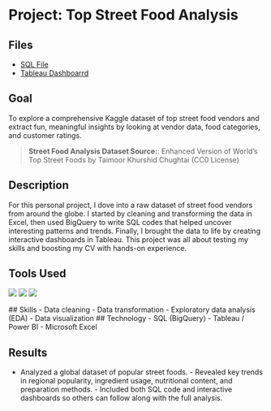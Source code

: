 #  Project: Top Street Food Analysis 

## Files 
- [SQL File](https://github.com/Ratau-Lebohang/Lebohang-Analytics-Portfolio/blob/541990817489b71db7af2b22e99f9bceb879ebb4/Top%20Street%20Foods/Top%20Street%20Food%20Analysis.sql)
- [Tableau Dashboarrd](https://public.tableau.com/app/profile/lebohang.ratau/vizzes)

##  Goal 
To explore a comprehensive Kaggle dataset of top street food vendors and extract fun, meaningful insights by looking at vendor data, food categories, and customer ratings. 
> **Street Food Analysis Dataset Source:**: Enhanced Version of World’s Top Street Foods by Taimoor Khurshid Chughtai (CC0 License) 


##  Description 
For this personal project, I dove into a raw dataset of street food vendors from around the globe.   I started by cleaning and transforming the data in Excel, then used BigQuery to write SQL codes that helped uncover interesting patterns and trends.   Finally, I brought the data to life by creating interactive dashboards in Tableau.   This project was all about testing my skills and boosting my CV with hands-on experience. 

## Tools Used 

<p align="left">
    <img src="https://img.shields.io/badge/SQL-4479A1?style=for-the-badge&logo=postgresql&logoColor=white"/>
   <img src="https://img.shields.io/badge/Excel-217346?style=for-the-badge&logo=microsoft-excel&logoColor=white"/>
  <img src="https://img.shields.io/badge/Tableau-E97627?style=for-the-badge&logo=tableau&logoColor=white"/>
</p> 
## Skills - Data cleaning - Data transformation - Exploratory data analysis (EDA) - Data visualization 
## Technology - SQL (BigQuery) - Tableau / Power BI - Microsoft Excel 

##  Results 
- Analyzed a global dataset of popular street foods. - Revealed key trends in regional popularity, ingredient usage, nutritional content, and preparation methods. - Included both SQL code and interactive dashboards so others can follow along with the full analysis.
